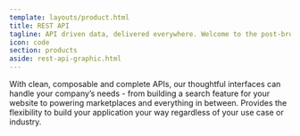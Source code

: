 ```yaml
---
template: layouts/product.html
title: REST API
tagline: API driven data, delivered everywhere. Welcome to the post-browser era
icon: code
section: products
aside: rest-api-graphic.html
---
```


With clean, composable and complete APIs, our thoughtful interfaces can handle your company’s needs - from building a search feature for your website to powering marketplaces and everything in between. Provides the flexibility to build your application your way regardless of your use case or industry.

